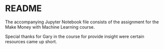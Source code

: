 # README

The accompanying Jupyter Notebook file consists of the assignment for the Make Money with Machine Learning course.

Special thanks for Gary in the course for provide insight were certain resources came up short.
